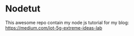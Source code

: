 # Nodetut
This awesome repo contain my node js tutorial for my blog: https://medium.com/iot-5g-extreme-ideas-lab
